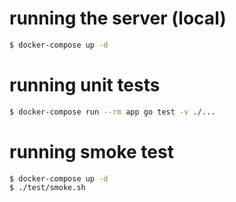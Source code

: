 # running the server (local)
```bash
$ docker-compose up -d
```

# running unit tests
```bash
$ docker-compose run --rm app go test -v ./...
```

# running smoke test
```bash
$ docker-compose up -d
$ ./test/smoke.sh
```
